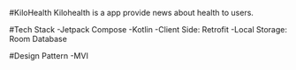 #KiloHealth
Kilohealth is a app provide news about health to users.

#Tech Stack
-Jetpack Compose
-Kotlin
-Client Side: Retrofit
-Local Storage: Room Database

#Design Pattern 
-MVI
